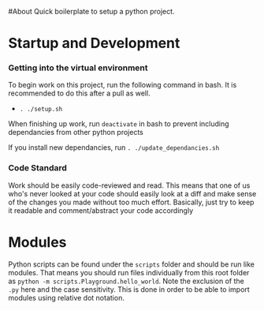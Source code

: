 #About
Quick boilerplate to setup a python project.

# Startup and Development
### Getting into the virtual environment
To begin work on this project, run the following command in bash. It is recommended to do this after a pull as well.
 - `. ./setup.sh`

When finishing up work, run `deactivate` in bash to prevent including dependancies from other python projects

If you install new dependancies, run `. ./update_dependancies.sh`

### Code Standard
Work should be easily code-reviewed and read. This means that one of us who's never looked at your code should easily look at a diff and make sense of the changes you made without too much effort. Basically, just try to keep it readable and comment/abstract your code accordingly

# Modules
Python scripts can be found under the `scripts` folder and should be run like modules.
That means you should run files individually from this root folder as `python -m scripts.Playground.hello_world`. Note the exclusion of the `.py` here and the case sensitivity.
This is done in order to be able to import modules using relative dot notation.
